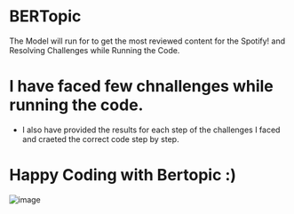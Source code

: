 # BERTopic
The Model will run for to get the most reviewed content for the Spotify! and Resolving Challenges while Running the Code. 


#  I have faced few chnallenges while running the code. 
* I also have provided the results for each step of the challenges I faced and craeted the correct code step by step. 

# Happy Coding with Bertopic :) 


![image](https://github.com/tahiyar7/BERTopic/assets/105504069/ff759005-9c61-47ff-a5f1-0dacf533b79f)


